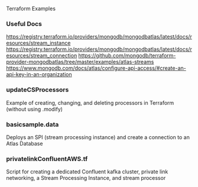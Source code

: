 Terraform Examples

### Useful Docs
https://registry.terraform.io/providers/mongodb/mongodbatlas/latest/docs/resources/stream_instance
https://registry.terraform.io/providers/mongodb/mongodbatlas/latest/docs/resources/stream_connection
https://github.com/mongodb/terraform-provider-mongodbatlas/tree/master/examples/atlas-streams
https://www.mongodb.com/docs/atlas/configure-api-access/#create-an-api-key-in-an-organization  

### updateCSProcessors
Example of creating, changing, and deleting processors in Terraform (without using .modify)

### basicsample.data
Deploys an SPI (stream processing instance) and create a connection to an Atlas Database

### privatelinkConfluentAWS.tf
Script for creating a dedicated Confluent kafka cluster, private link networking, a Stream Processing Instance, and stream processor
